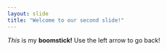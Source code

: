 ```yaml
---
layout: slide
title: "Welcome to our second slide!"
---
```

*This* is my **boomstick!** 
Use the left arrow to go back!
